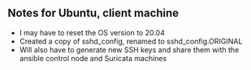 Notes for Ubuntu, client machine
---------------------------------

- I may have to reset the OS version to 20.04
- Created a copy of sshd_config, renamed to sshd_config.ORIGINAL
- Will also have to generate new SSH keys and share them with the ansible control node and Suricata machines

